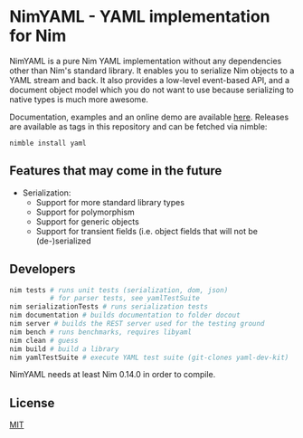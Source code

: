# NimYAML - YAML implementation for Nim

NimYAML is a pure Nim YAML implementation without any dependencies other than
Nim's standard library. It enables you to serialize Nim objects to a YAML stream
and back. It also provides a low-level event-based API, and a document object
model which you do not want to use because serializing to native types is much
more awesome.

Documentation, examples and an online demo are available [here][1]. Releases are
available as tags in this repository and can be fetched via nimble:

    nimble install yaml

## Features that may come in the future

 * Serialization:
   - Support for more standard library types
   - Support for polymorphism
   - Support for generic objects
   - Support for transient fields (i.e. object fields that will not be
     (de-)serialized

## Developers

```bash
nim tests # runs unit tests (serialization, dom, json)
          # for parser tests, see yamlTestSuite
nim serializationTests # runs serialization tests
nim documentation # builds documentation to folder docout
nim server # builds the REST server used for the testing ground
nim bench # runs benchmarks, requires libyaml
nim clean # guess
nim build # build a library
nim yamlTestSuite # execute YAML test suite (git-clones yaml-dev-kit)
```

NimYAML needs at least Nim 0.14.0 in order to compile.

## License

[MIT][2]

 [1]: http://flyx.github.io/NimYAML/
 [2]: copying.txt